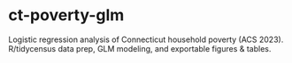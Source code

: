 # ct-poverty-glm
Logistic regression analysis of Connecticut household poverty (ACS 2023). R/tidycensus data prep, GLM modeling, and exportable figures &amp; tables.
